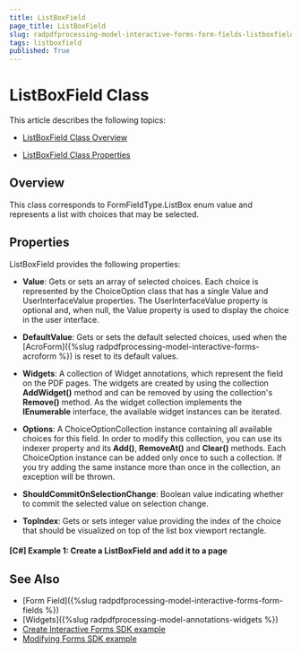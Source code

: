```yaml
---
title: ListBoxField 
page_title: ListBoxField 
slug: radpdfprocessing-model-interactive-forms-form-fields-listboxfield
tags: listboxfield
published: True
---
```



# ListBoxField Class

This article describes the following topics:

* [ListBoxField Class Overview](#overview)

* [ListBoxField Class Properties](#properties)

## Overview

This class corresponds to FormFieldType.ListBox enum value and represents a list with choices that may be selected. 


## Properties

ListBoxField provides the following properties:

* **Value**: Gets or sets an array of selected choices. Each choice is represented by the ChoiceOption class that has a single Value and UserInterfaceValue properties. The UserInterfaceValue property is optional and, when null, the Value property is used to display the choice in the user interface.

* **DefaultValue**: Gets or sets the default selected choices, used when the [AcroForm]({%slug radpdfprocessing-model-interactive-forms-acroform %}) is reset to its default values.

* **Widgets**: A collection of Widget annotations, which represent the field on the PDF pages. The widgets are created by using the collection **AddWidget()** method and can be removed by using the collection's **Remove()** method. As the widget collection implements the **IEnumerable** interface, the available widget instances can be iterated.

* **Options**: A ChoiceOptionCollection instance containing all available choices for this field. In order to modify this collection, you can use its indexer property and its **Add()**, **RemoveAt()** and **Clear()** methods. Each ChoiceOption instance can be added only once to such a collection. If you try adding the same instance more than once in the collection, an exception will be thrown.

* **ShouldCommitOnSelectionChange**: Boolean value indicating whether to commit the selected value on selection change.

* **TopIndex**: Gets or sets integer value providing the index of the choice that should be visualized on top of the list box viewport rectangle.


#### **[C#] Example 1: Create a ListBoxField and add it to a page**
<snippet id='codeblock_161'/>

## See Also

* [Form Field]({%slug radpdfprocessing-model-interactive-forms-form-fields %})
* [Widgets]({%slug radpdfprocessing-model-annotations-widgets %})
* [Create Interactive Forms SDK example](https://github.com/telerik/document-processing-sdk/tree/master/PdfProcessing/CreateInteractiveForms) 
* [Modifying Forms SDK example](https://github.com/telerik/document-processing-sdk/tree/master/PdfProcessing/ModifyForms) 
